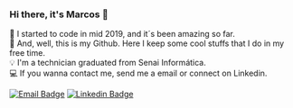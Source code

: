 ### Hi there, it's Marcos 👋

:evergreen_tree: I started to code in mid 2019, and it´s been amazing so far. </br>
:construction:   And, well, this is my Github. Here I keep some cool stuffs that I do in my free time. </br>
:bulb:           I'm a technician graduated from Senai Informática. </br>
:computer:       If you wanna contact me, send me a email or connect on Linkedin.

[![Email Badge](https://img.shields.io/badge/-mail-0078d4?style=for-the-badge&logoColor=white&link=mailto:mtomasferreira@hotmail.com)](mailto:mtomasferreira@hotmail.com)       [![Linkedin Badge](https://img.shields.io/badge/-Marcos-blue?style=for-the-badge&logo=Linkedin&logoColor=white&link=https://www.linkedin.com/in/tgmarinho/)](https://www.linkedin.com/in/marcos-tomas/) 
